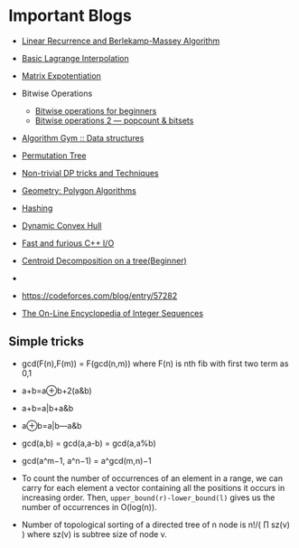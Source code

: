 # Important Blogs

- [Linear Recurrence and Berlekamp-Massey Algorithm](https://codeforces.com/blog/entry/61306) 
- [Basic Lagrange Interpolation](https://codeforces.com/blog/entry/82953)
- [Matrix Expotentiation](https://codeforces.com/blog/entry/80195)
- Bitwise Operations
  - [Bitwise operations for beginners](https://codeforces.com/blog/entry/73490)
  - [Bitwise operations 2 — popcount & bitsets](https://codeforces.com/blog/entry/73558) 
- [Algorithm Gym :: Data structures](https://codeforces.com/blog/entry/15729)
- [Permutation Tree](https://codeforces.com/blog/entry/78898)
- [Non-trivial DP tricks and Techniques](https://codeforces.com/blog/entry/47764)
- [Geometry: Polygon Algorithms](https://codeforces.com/blog/entry/48868)
- [Hashing](https://codeforces.com/blog/entry/60445)
- [Dynamic Convex Hull](https://codeforces.com/blog/entry/75929)
- [Fast and furious C++ I/O](https://codeforces.com/blog/entry/45835)
- [Centroid Decomposition on a tree(Beginner)](https://codeforces.com/blog/entry/73707)
- 



- https://codeforces.com/blog/entry/57282
- [The On-Line Encyclopedia of Integer Sequences](https://oeis.org/)

## Simple tricks

- gcd(F(n),F(m)) = F(gcd(n,m)) where F(n) is nth fib with first two term as 0,1
- a+b=a⊕b+2(a&b)
- a+b=a|b+a&b
- a⊕b=a|b—a&b
- gcd(a,b) = gcd(a,a-b) = gcd(a,a%b)
- gcd(a^m−1, a^n−1) = a^gcd(m,n)−1

- To count the number of occurrences of an element in a range, we can  carry for each element a vector containing all the positions it occurs  in increasing order. Then, `upper_bound(r)-lower_bound(l)` gives us the number of occurrences in O(log(n)).

- Number of topological sorting of a directed tree of n node is n!/( ∏ sz(v) ) where sz(v) is subtree size of node v.